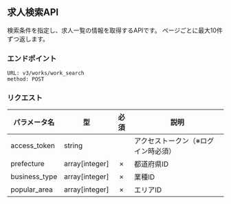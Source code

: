## 求人検索API
検索条件を指定し、求人一覧の情報を取得するAPIです。
ページごとに最大10件ずつ返します。

### エンドポイント
```
URL: v3/works/work_search
method: POST
```

### リクエスト

| パラメータ名 | 型 | 必須 | 説明 |
| ---------- | ---- | :---: | --- |
| access_token | string |  | アクセストークン（※ログイン時必須） |
| prefecture | array[integer] | × | 都道府県ID |
| business_type | array[integer] | × | 業種ID |
| popular_area | array[integer] | × | エリアID |
